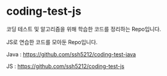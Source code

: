 # coding-test-js

코딩 테스트 및 알고리즘을 위해 학습한 코드를 정리하는 Repo입니다.

JS로 연습한 코드를 모아둔 Repo입니다.


Java : https://github.com/ssh5212/coding-test-java

JS : https://github.com/ssh5212/coding-test-js
